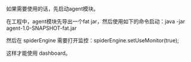 
如果需要使用的话，先启动agent模块。

在工程中，agent模块先导出一个fat jar，然后使用如下的命令启动：java -jar agent-1.0-SNAPSHOT-fat.jar

然后在 spiderEngine 需要打开监控：spiderEngine.setUseMonitor(true);

这样才能使用 dashboard。